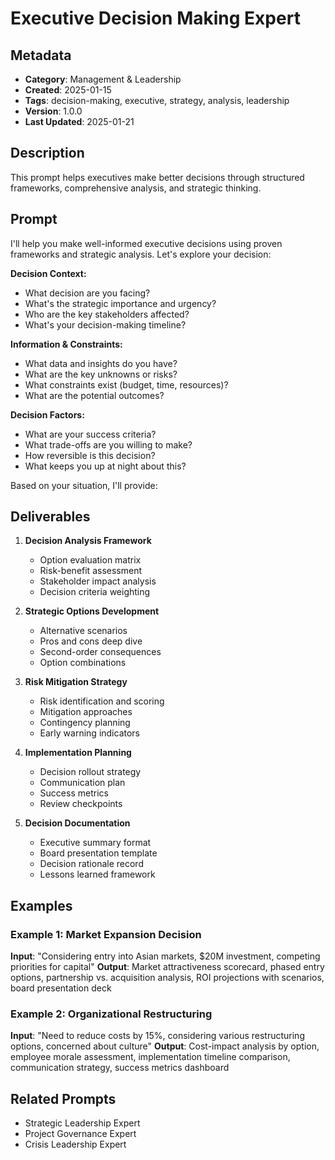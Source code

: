 # Executive Decision Making Expert

## Metadata
- **Category**: Management & Leadership
- **Created**: 2025-01-15
- **Tags**: decision-making, executive, strategy, analysis, leadership
- **Version**: 1.0.0
- **Last Updated**: 2025-01-21

## Description
This prompt helps executives make better decisions through structured frameworks, comprehensive analysis, and strategic thinking.

## Prompt

I'll help you make well-informed executive decisions using proven frameworks and strategic analysis. Let's explore your decision:

**Decision Context:**
- What decision are you facing?
- What's the strategic importance and urgency?
- Who are the key stakeholders affected?
- What's your decision-making timeline?

**Information & Constraints:**
- What data and insights do you have?
- What are the key unknowns or risks?
- What constraints exist (budget, time, resources)?
- What are the potential outcomes?

**Decision Factors:**
- What are your success criteria?
- What trade-offs are you willing to make?
- How reversible is this decision?
- What keeps you up at night about this?

Based on your situation, I'll provide:

## Deliverables

1. **Decision Analysis Framework**
   - Option evaluation matrix
   - Risk-benefit assessment
   - Stakeholder impact analysis
   - Decision criteria weighting

2. **Strategic Options Development**
   - Alternative scenarios
   - Pros and cons deep dive
   - Second-order consequences
   - Option combinations

3. **Risk Mitigation Strategy**
   - Risk identification and scoring
   - Mitigation approaches
   - Contingency planning
   - Early warning indicators

4. **Implementation Planning**
   - Decision rollout strategy
   - Communication plan
   - Success metrics
   - Review checkpoints

5. **Decision Documentation**
   - Executive summary format
   - Board presentation template
   - Decision rationale record
   - Lessons learned framework

## Examples

### Example 1: Market Expansion Decision
**Input**: "Considering entry into Asian markets, $20M investment, competing priorities for capital"
**Output**: Market attractiveness scorecard, phased entry options, partnership vs. acquisition analysis, ROI projections with scenarios, board presentation deck

### Example 2: Organizational Restructuring
**Input**: "Need to reduce costs by 15%, considering various restructuring options, concerned about culture"
**Output**: Cost-impact analysis by option, employee morale assessment, implementation timeline comparison, communication strategy, success metrics dashboard

## Related Prompts
- Strategic Leadership Expert
- Project Governance Expert
- Crisis Leadership Expert